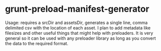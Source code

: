 # grunt-preload-manifest-generator

Usage: 
	requires a srcDir and assetsDir, generates a single line, comma delimited csv
	with the location of each asset. I plan to add metadata like filesizes
	and other useful things that might help with preloaders. It is very general
	so it can be used with any preloader library as long as you convert the data to 
	the required format.